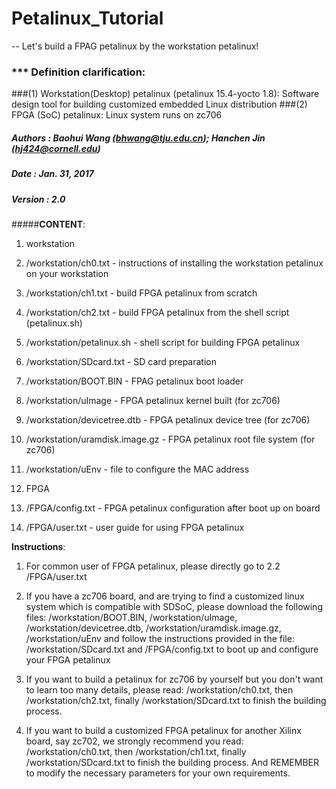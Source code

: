 # Petalinux_Tutorial
-- Let's build a FPAG petalinux by the workstation petalinux!
### *** Definition clarification:
###(1) Workstation(Desktop) petalinux (petalinux 15.4-yocto 1.8): Software design tool for building customized embedded Linux distribution
###(2) FPGA (SoC) petalinux: Linux system runs on zc706

##### Authors : Baohui Wang (bhwang@tju.edu.cn); Hanchen Jin (hj424@cornell.edu)
##### Date    : Jan. 31, 2017
##### Version : 2.0
#####**CONTENT**:
1. workstation
  1.  /workstation/ch0.txt - instructions of installing the workstation petalinux on your workstation
  2.  /workstation/ch1.txt - build FPGA petalinux from scratch 
  3.  /workstation/ch2.txt - build FPGA petalinux from the shell script (petalinux.sh)
  4.  /workstation/petalinux.sh - shell script for building FPGA petalinux
  5.  /workstation/SDcard.txt - SD card preparation 
  6.  /workstation/BOOT.BIN - FPAG petalinux boot loader
  7.  /workstation/uImage - FPGA petalinux kernel built (for zc706)
  8.  /workstation/devicetree.dtb - FPGA petalinux device tree (for zc706)
  9.  /workstation/uramdisk.image.gz - FPGA petalinux root file system (for zc706)
  10. /workstation/uEnv - file to configure the MAC address

2. FPGA
  1. /FPGA/config.txt - FPGA petalinux configuration after boot up on board
  2. /FPGA/user.txt - user guide for using FPGA petalinux

******Instructions******:

1. For common user of FPGA petalinux, please directly go to 2.2 /FPGA/user.txt

2. If you have a zc706 board, and are trying to find a customized linux system which is compatible with SDSoC, please download the following files: /workstation/BOOT.BIN, /workstation/uImage, /workstation/devicetree.dtb, /workstation/uramdisk.image.gz, /workstation/uEnv and follow the instructions provided in the file: /workstation/SDcard.txt and /FPGA/config.txt to boot up and configure your FPGA petalinux

3. If you want to build a petalinux for zc706 by yourself but you don't want to learn too many details, please read: /workstation/ch0.txt, then /workstation/ch2.txt, finally /workstation/SDcard.txt to finish the building process.

4. If you want to build a customized FPGA petalinux for another Xilinx board, say zc702, we strongly recommend you read: /workstation/ch0.txt, then /workstation/ch1.txt, finally /workstation/SDcard.txt to finish the building process. And REMEMBER to modify the necessary parameters for your own requirements.
